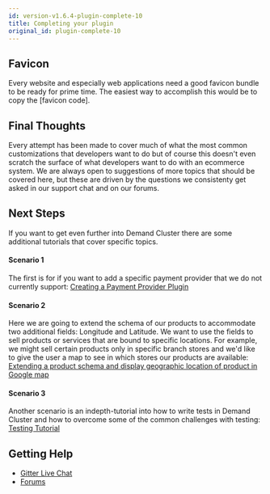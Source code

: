 ```yaml
---
id: version-v1.6.4-plugin-complete-10
title: Completing your plugin
original_id: plugin-complete-10
---
```


## Favicon
Every website and especially web applications need a good favicon bundle to be ready for prime time. The easiest way to accomplish this would be to copy the [favicon code].

## Final Thoughts

Every attempt has been made to cover much of what the most common customizations that developers want to do but of course this doesn't even scratch the surface of what developers want to do with an ecommerce system. We are always open to suggestions of more topics that should be covered here, but these are driven by the questions we consistenty get asked in our support chat and on our forums.

## Next Steps

If you want to get even further into Demand Cluster there are some additional tutorials that cover specific topics.

#### Scenario 1
The first is for if you want to add a specific payment provider that we do not currently support: [Creating a Payment Provider Plugin](creating-a-payment-provider.md)

#### Scenario 2
Here we are going to extend the schema of our products to accommodate two additional fields: Longitude and Latitude. We want to use the fields to sell  products or services that are bound to specific locations. For example, we might sell certain products only in specific branch stores and we'd like to give the user a map to see in which stores our products are available: [Extending a product schema and display geographic location of product in Google map](extending-product-schema-location-map.md)

#### Scenario 3
Another scenario is an indepth-tutorial into how to write tests in Demand Cluster and how to overcome some of the common challenges with testing: [Testing Tutorial](testing-tutorial.md)

## Getting Help

-   [Gitter Live Chat](https://gitter.im/demandcluster/demandtm_source=badge&utm_medium=badge&utm_campaign=pr-badge&utm_content=badge)
-   [Forums](<>)
